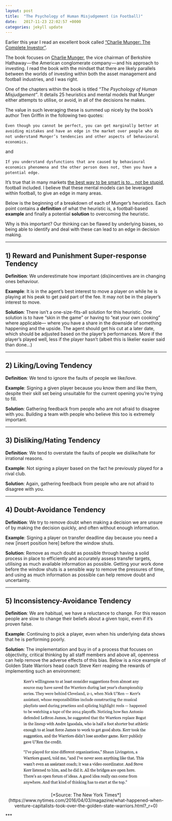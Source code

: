 ```yaml
---
layout: post
title:  "The Psychology of Human Misjudgement (in Football)"
date:   2017-11-23 22:02:57 +0000
categories: jekyll update
---
```


Earlier this year I read an excellent book called [“Charlie Munger: The Complete Investor”](https://www.amazon.co.uk/Charlie-Munger-Complete-Investor-Publishing/dp/023117098X).

The book focuses on [Charlie Munger](https://en.wikipedia.org/wiki/Charlie_Munger), the vice chairman of Berkshire Hathaway — the American conglomerate company — and his approach to investing. I read the book with the mindset that there are likely parallels between the worlds of investing within both the asset management and football industries, and I was right.

One of the chapters within the book is titled _“The Psychology of Human Misjudgement”_. It details 25 heuristics and mental models that Munger either attempts to utilise, or avoid, in all of the decisions he makes.

The value in such leveraging these is summed up nicely by the book’s author Tren Griffin in the following two quotes:

`Even though you cannot be perfect, you can get marginally better at avoiding mistakes and have an edge in the market over people who do not understand Munger’s tendencies and other aspects of behavioural economics.`

and

`If you understand dysfunctions that are caused by behavioural economics phenomena and the other person does not, then you have a potential edge.`

It’s true that in many markets [the best way to be smart is to… not be stupid](http://a16z.com/2015/09/12/a16z-podcast-the-best-way-to-be-smart-is-to-not-be-stupid/), football included. I believe that these mental models can be leveraged within football, to give an edge in many areas.

Below is the beginning of a breakdown of each of Munger’s heuristics. Each point contains a **definition** of what the heuristic is, a football-based **example** and finally a potential **solution** to overcoming the heuristic.

Why is this important? Our thinking can be flawed by underlying biases, so being able to identify and deal with these can lead to an edge in decision making.

***

## 1) Reward and Punishment Super-response Tendency

**Definition**: We underestimate how important (dis)incentives are in changing ones behaviour.

**Example**: It is in the agent’s best interest to move a player on while he is playing at his peak to get paid part of the fee. It may not be in the player’s interest to move.

**Solution**: There isn’t a one-size-fits-all solution for this heuristic. One solution is to have “skin in the game” or having to “eat your own cooking” where applicable— where you have a share in the downside of something happening and the upside. The agent should get his cut at a later date, which should be adjusted based on the player’s performances. More if the player’s played well, less if the player hasn’t (albeit this is likelier easier said than done…)
***

## 2) Liking/Loving Tendency

**Definition**: We tend to ignore the faults of people we like/love.

**Example**: Signing a given player because you know them and like them, despite their skill set being unsuitable for the current opening you’re trying to fill.

**Solution**: Gathering feedback from people who are not afraid to disagree with you. Building a team with people who believe this too is extremely important.
***

## 3) Disliking/Hating Tendency

**Definition**: We tend to overstate the faults of people we dislike/hate for irrational reasons.

**Example**: Not signing a player based on the fact he previously played for a rival club.

**Solution**: Again, gathering feedback from people who are not afraid to disagree with you.
***

## 4) Doubt-Avoidance Tendency

**Definition**: We try to remove doubt when making a decision we are unsure of by making the decision quickly, and often without enough information.

**Example**: Signing a player on transfer deadline day because you need a new [insert position here] before the window shuts.

**Solution**: Remove as much doubt as possible through having a solid process in place to efficiently and accurately assess transfer targets, utilising as much available information as possible. Getting your work done before the window shuts is a sensible way to remove the pressures of time, and using as much information as possible can help remove doubt and uncertainty.
***

## 5) Inconsistency-Avoidance Tendency

**Definition**: We are habitual, we have a reluctance to change. For this reason people are slow to change their beliefs about a given topic, even if it’s proven false.

**Example**: Continuing to pick a player, even when his underlying data shows that he is performing poorly.

**Solution**: The implementation and buy in of a process that focuses on objectivity, critical thinking by all staff members and above all, openness can help remove the adverse effects of this bias. Below is a nice example of Golden State Warriors head coach Steve Kerr reaping the rewards of implementing such an environment:

<p align="center">
<img src="/assets/kerr_uren.png" width="400">
</p>

<p align="center">
[*Source: The New York Times*](https://www.nytimes.com/2016/04/03/magazine/what-happened-when-venture-capitalists-took-over-the-golden-state-warriors.html?_r=0)
</p>
***
